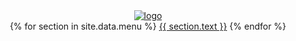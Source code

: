 <header class = 'header'>
  <div class="row">
        <div class="offset-md-4">
          	<div class='logo'>
              	<a href = '{{site.baseurl}}'>
                  	<img src = '{{site.baseurl}}/assets/notice.png' alt = 'logo'>
              	</a>
          	</div>
          	<i class = 'fa fa-bars tp-menu' aria-hidden = 'true'></i>
          	<div class='menu-bar'>
              <nav class = 'menu flex'>
                  <span class = 'flex'>
                      {% for section in site.data.menu %}
                          <a href='{{ site.baseurl }}/#{{ section.id }}'>{{ section.text }}</a>
                      {% endfor %}
                  </span>
              </nav>
          	</div>
    	</div>
  </div>
</header>
